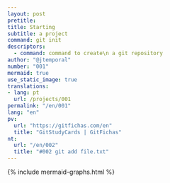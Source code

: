 ```yaml
---
layout: post
pretitle:
title: Starting
subtitle: a project
command: git init
descriptors:
  - command: command to create\n a git repository
author: "@jtemporal"
number: "001"
mermaid: true
use_static_image: true
translations:
- lang: pt
  url: /projects/001
permalink: "/en/001"
lang: "en"
pv:
  url: "https://gitfichas.com/en"
  title: "GitStudyCards | GitFichas"
nt:
  url: "/en/002"
  title: "#002 git add file.txt"
---
```


{% include mermaid-graphs.html %}

